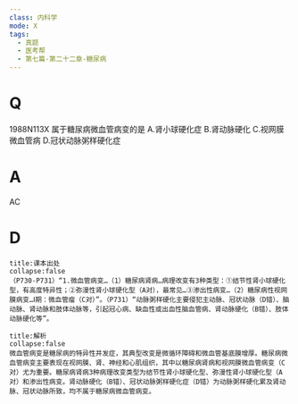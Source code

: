 ```yaml
---
class: 内科学
mode: X
tags:
  - 真题
  - 医考帮
  - 第七篇-第二十二章-糖尿病
---
```


# Q
1988N113X 属于糖尿病微血管病变的是
A.肾小球硬化症
B.肾动脉硬化
C.视网膜微血管病
D.冠状动脉粥样硬化症

# A
AC
# D
```ad-note
title:课本出处
collapse:false
（P730-P731）“1.微血管病变…（1）糖尿病肾病…病理改变有3种类型：①结节性肾小球硬化型，有高度特异性；②弥漫性肾小球硬化型（A对），最常见…③渗出性病变…（2）糖尿病性视网膜病变…Ⅰ期：微血管瘤（C对）”。（P731）“动脉粥样硬化主要侵犯主动脉、冠状动脉（D错）、脑动脉、肾动脉和肢体动脉等，引起冠心病、缺血性或出血性脑血管病、肾动脉硬化（B错）、肢体动脉硬化等”。
```

```ad-summary
title:解析
collapse:false
微血管病变是糖尿病的特异性并发症，其典型改变是微循环障碍和微血管基底膜增厚。糖尿病微血管病变主要表现在视网膜、肾、神经和心肌组织，其中以糖尿病肾病和视网膜微血管病变（C对）尤为重要。糖尿病肾病3种病理改变类型为结节性肾小球硬化型、弥漫性肾小球硬化型（A对）和渗出性病变。肾动脉硬化（B错）、冠状动脉粥样硬化症（D错）为动脉粥样硬化累及肾动脉、冠状动脉所致，均不属于糖尿病微血管病变。
```

